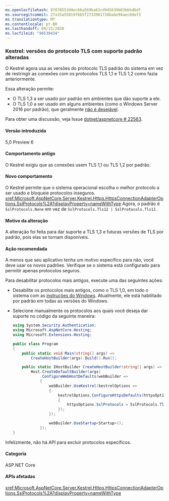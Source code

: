 ```yaml
---
ms.openlocfilehash: 97870553d4ec66a569ba63cd945639b03bbbd6df
ms.sourcegitcommit: 27a15a55019f6b5f2733961738babe94aec0def3
ms.translationtype: MT
ms.contentlocale: pt-BR
ms.lasthandoff: 09/15/2020
ms.locfileid: "90539434"
---
```

### <a name="kestrel-default-supported-tls-protocol-versions-changed"></a>Kestrel: versões do protocolo TLS com suporte padrão alteradas

O Kestrel agora usa as versões do protocolo TLS padrão do sistema em vez de restringir as conexões com os protocolos TLS 1,1 e TLS 1,2 como fazia anteriormente.

Essa alteração permite:

* O TLS 1,3 a ser usado por padrão em ambientes que dão suporte a ele.
* O TLS 1,0 a ser usado em alguns ambientes (como o Windows Server 2016 por padrão), que geralmente [não é desejável](/security/engineering/solving-tls1-problem).

Para obter uma discussão, veja Issue [dotnet/aspnetcore # 22563](https://github.com/dotnet/aspnetcore/issues/22563).

#### <a name="version-introduced"></a>Versão introduzida

5,0 Preview 6

#### <a name="old-behavior"></a>Comportamento antigo

O Kestrel exigiu que as conexões usem TLS 1,1 ou TLS 1,2 por padrão.

#### <a name="new-behavior"></a>Novo comportamento

O Kestrel permite que o sistema operacional escolha o melhor protocolo a ser usado e bloqueie protocolos inseguros. <xref:Microsoft.AspNetCore.Server.Kestrel.Https.HttpsConnectionAdapterOptions.SslProtocols%2A?displayProperty=nameWithType> Agora, o padrão é `SslProtocols.None` em vez de `SslProtocols.Tls12 | SslProtocols.Tls11` .

#### <a name="reason-for-change"></a>Motivo da alteração

A alteração foi feita para dar suporte a TLS 1,3 e futuras versões de TLS por padrão, pois elas se tornam disponíveis.

#### <a name="recommended-action"></a>Ação recomendada

A menos que seu aplicativo tenha um motivo específico para não, você deve usar os novos padrões. Verifique se o sistema está configurado para permitir apenas protocolos seguros.

Para desabilitar protocolos mais antigos, execute uma das seguintes ações:

* Desabilite os protocolos mais antigos, como o TLS 1,0, em todo o sistema com as [instruções do Windows](../../../../docs/framework/network-programming/tls.md#configuring-schannel-protocols-in-the-windows-registry). Atualmente, ele está habilitado por padrão em todas as versões do Windows.
* Selecione manualmente os protocolos aos quais você deseja dar suporte no código da seguinte maneira:

    ```csharp
    using System.Security.Authentication;
    using Microsoft.AspNetCore.Hosting;
    using Microsoft.Extensions.Hosting;

    public class Program
    {
        public static void Main(string[] args) =>
            CreateHostBuilder(args).Build().Run();

        public static IHostBuilder CreateHostBuilder(string[] args) =>
            Host.CreateDefaultBuilder(args)
                .ConfigureWebHostDefaults(webBuilder =>
                {
                    webBuilder.UseKestrel(kestrelOptions =>
                    {
                        kestrelOptions.ConfigureHttpsDefaults(httpsOptions =>
                        {
                            httpsOptions.SslProtocols = SslProtocols.Tls12 | SslProtocols.Tls13;
                        });
                    });

                    webBuilder.UseStartup<Startup>();
                });
    }
    ```

Infelizmente, não há API para excluir protocolos específicos.

#### <a name="category"></a>Categoria

ASP.NET Core

#### <a name="affected-apis"></a>APIs afetadas

<xref:Microsoft.AspNetCore.Server.Kestrel.Https.HttpsConnectionAdapterOptions.SslProtocols%2A?displayProperty=nameWithType>

<!-- 

#### Affected APIs

`P:Microsoft.AspNetCore.Server.Kestrel.Https.HttpsConnectionAdapterOptions.SslProtocols`

-->
